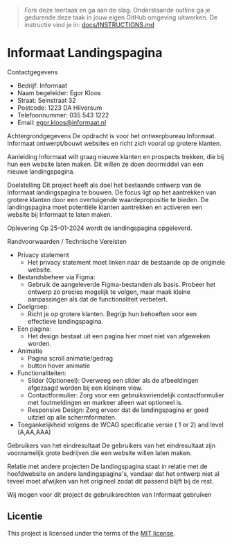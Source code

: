 > _Fork_ deze leertaak en ga aan de slag. Onderstaande outline ga je gedurende deze taak in jouw eigen GitHub omgeving uitwerken. De instructie vind je in: [docs/INSTRUCTIONS.md](docs/INSTRUCTIONS.md)

# Informaat Landingspagina 

Contactgegevens
* Bedrijf: Informaat
* Naam begeleider: Egor Kloos
* Straat: Seinstraat 32
* Postcode: 1223 DA Hilversum
* Telefoonnummer: 035 543 1222
* Email: egor.kloos@informaat.nl

Achtergrondgegevens
De opdracht is voor het ontwerpbureau Informaat. Informaat ontwerpt/bouwt websites en richt zich vooral op grotere klanten.

Aanleiding
Informaat wilt graag nieuwe klanten en prospects trekken, die bij hun een website laten maken. Dit willen ze doen doormiddel van een nieuwe landingspagina.

Doelstelling
Dit project heeft als doel het bestaande ontwerp van de Informaat landingspagina te bouwen. De focus ligt op het aantrekken van grotere klanten door een overtuigende waardepropositie te bieden. De landingspagina moet potentiële klanten aantrekken en activeren een website bij Informaat te laten maken.

Oplevering
Op 25-01-2024 wordt de landingspagina opgeleverd.

Randvoorwaarden / Technische Vereisten
* Privacy statement
    * Het privacy statement moet linken naar de bestaande op de originele website.
* Bestandsbeheer via Figma:
    * Gebruik de aangeleverde Figma-bestanden als basis. Probeer het ontwerp zo precies mogelijk te volgen, maar maak kleine aanpassingen als dat de functionaliteit verbetert.
* Doelgroep:
    * Richt je op grotere klanten. Begrijp hun behoeften voor een effectieve landingspagina.
* Een pagina:
    * Het design bestaat uit een pagina hier moet niet van afgeweken worden.
* Animatie
    * Pagina scroll animatie/gedrag
    * button hover animatie
* Functionaliteiten:
    * Slider (Optioneel): Overweeg een slider als de afbeeldingen afgezaagd worden bij een kleinere view.
    * Contactformulier: Zorg voor een gebruiksvriendelijk contactformulier met foutmeldingen en markeer alleen wat optioneel is.
    * Responsive Design: Zorg ervoor dat de landingspagina er goed uitziet op alle schermformaten.
* Toegankelijkheid volgens de WCAG specificatie versie ( 1 or 2) and level (A,AA,AAA) 

Gebruikers van het eindresultaat
De gebruikers van het eindresultaat zijn voornamelijk grote bedrijven die een website willen laten maken.

Relatie met andere projecten
De landingspagina staat in relatie met de hoofdwebsite en andere landingspagina's, vandaar dat het ontwerp niet al teveel moet afwijken van het origineel zodat dit passend blijft bij de rest.

Wij mogen voor dit project de gebruiksrechten van Informaat gebruiken

## Licentie

This project is licensed under the terms of the [MIT license](./LICENSE).

